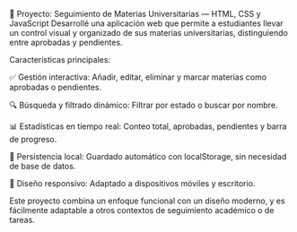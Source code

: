 📌 Proyecto: Seguimiento de Materias Universitarias — HTML, CSS y JavaScript
Desarrollé una aplicación web que permite a estudiantes llevar un control visual y organizado de sus materias universitarias, distinguiendo entre aprobadas y pendientes.

Características principales:

✅ Gestión interactiva: Añadir, editar, eliminar y marcar materias como aprobadas o pendientes.

🔍 Búsqueda y filtrado dinámico: Filtrar por estado o buscar por nombre.

📊 Estadísticas en tiempo real: Conteo total, aprobadas, pendientes y barra de progreso.

💾 Persistencia local: Guardado automático con localStorage, sin necesidad de base de datos.

📱 Diseño responsivo: Adaptado a dispositivos móviles y escritorio.

Este proyecto combina un enfoque funcional con un diseño moderno, y es fácilmente adaptable a otros contextos de seguimiento académico o de tareas.